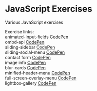 # JavaScript Exercises

Various JavaScript exercises

Exercise links:\
animated-input-fields [CodePen](https://codepen.io/marigold001/full/rNKJEZJ)\
ombd-api [CodePen](https://codepen.io/marigold001/full/YzvavZV)\
sliding-sidebar [CodePen](https://codepen.io/marigold001/full/dyKmKKz)\
sliding-social-menu [CodePen](https://codepen.io/marigold001/full/NWzYzeJ)\
contact form [CodePen](https://codepen.io/marigold001/full/dyKmKEJ)\
image info [CodePen](https://codepen.io/marigold001/full/abKYjoW)\
blur-cards [CodePen](https://codepen.io/marigold001/full/abKQrqE)\
minified-header-menu [CodePen](https://codepen.io/marigold001/full/xxzQoLB)\
full-screen-overlay-menu [CodePen](https://codepen.io/marigold001/full/xxzNGJw)\
lightbox-gallery [CodePen](https://codepen.io/marigold001/full/wvxwEwx)
